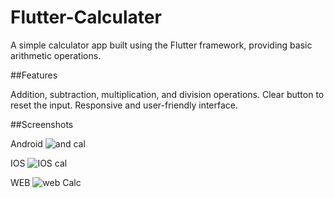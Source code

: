 # Flutter-Calculater
A simple calculator app built using the Flutter framework, providing basic arithmetic operations.


##Features

Addition, subtraction, multiplication, and division operations.
Clear button to reset the input.
Responsive and user-friendly interface.

##Screenshots


Android
![and cal](https://github.com/shauryagautam/Flutter-Calculater/assets/110488329/35bae8a4-0d04-44c5-bd77-d959bdb3fa12)


IOS
![IOS cal](https://github.com/shauryagautam/Flutter-Calculater/assets/110488329/5e956112-517b-4cb6-8c1c-861cce463eaf)


WEB
![web Calc](https://github.com/shauryagautam/Flutter-Calculater/assets/110488329/d89c969a-2590-43a4-8fd5-f45f497a73f0)






